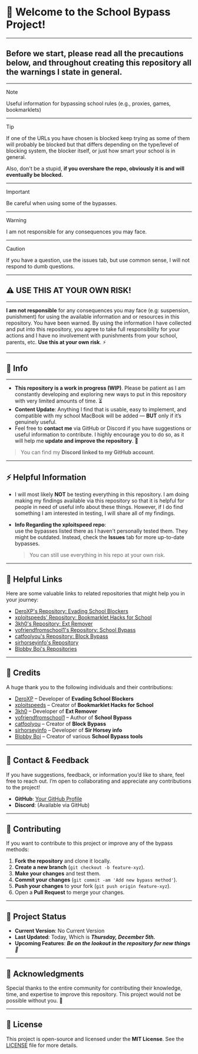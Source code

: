 # 🚀 Welcome to the School Bypass Project!
---
## Before we start, please read all the precautions below, and throughout creating this repository all the warnings I state in general.
---
> [!NOTE]
> Useful information for bypassing school rules (e.g., proxies, games, bookmarklets)
---
> [!TIP]
> If one of the URLs you have chosen is blocked keep trying as some of them will probably be blocked but that differs depending on the type/level of blocking system, the blocker itself, or just how smart your school is in general.
> 
> Also, don't be a stupid, **if you overshare the repo, obviously it is and will eventually be blocked.**
---
> [!IMPORTANT]
> Be careful when using some of the bypasses.
---
> [!WARNING]
> I am not responsible for any consequences you may face.
---
> [!CAUTION]
> If you have a question, use the issues tab, but use common sense,  I will not respond to dumb questions.
---
## ⚠️ USE THIS AT YOUR OWN RISK!
---
**I am not responsible** for any consequences you may face (e.g: suspension, punishment) for using the available information and or resources in this repository. You have been warned. By using the information I have collected and put into this repository, you agree to take full responsibility for your actions and I have no involvement with punishments from your school, parents, etc. **Use this at your own risk**. ⚡

---

## 📝 Info
---
- **This repository is a work in progress (WIP)**. Please be patient as I am constantly developing and exploring new ways to put in this repository with very limited amounts of time. ⏳
- **Content Update**: Anything I find that is usable, easy to implement, and compatible with my school MacBook will be added — **BUT** only if it’s genuinely useful.
- Feel free to **contact me** via GitHub or Discord if you have suggestions or useful information to contribute. I highly encourage you to do so, as it will help me **update and improve the repository**. 💬

> You can find my **Discord linked to my GitHub account**.

---

## ⚡ Helpful Information

- I will most likely **NOT** be testing everything in this repository. I am doing making my findings available via this repository so that it is helpful for people in need of useful info about these things. However, if I do find something I am interested in testing, I will share all of my findings.
  
- **Info Regarding the xploitspeed repo**:  
  **<DO> </NOT>** use the bypasses listed there as I haven't personally tested them. They might be outdated. Instead, check the **Issues** tab for more up-to-date bypasses.  
  > You can still use everything in his repo at your own risk.

---
## 🔗 Helpful Links

Here are some valuable links to related repositories that might help you in your journey:

- [DeroXP's Repository: Evading School Blockers](https://github.com/DeroXP/evading-school-blockers)
- [xploitspeeds' Repository: Bookmarklet Hacks for School](https://github.com/xploitspeeds/Bookmarklet-Hacks-For-School)
- [3kh0's Repository: Ext Remover](https://github.com/3kh0/ext-remover)
- [yofriendfromschool1's Repository: School Bypass](https://github.com/yofriendfromschool1/School-Bypass)
- [catfoolyou's Repository: Block Bypass](https://github.com/catfoolyou/Block-Bypass)
- [sirhorseyinfo's Repository](https://github.com/sirhorseyinfo/sirhorseyinfo.github.io)
- [Blobby Boi's Repositories](https://github.com/Blobby-Boi?tab=repositories)

---

## 👏 Credits

A huge thank you to the following individuals and their contributions:

- [DeroXP](https://github.com/DeroXP) – Developer of **Evading School Blockers**
- [xploitspeeds](https://github.com/xploitspeeds) – Creator of **Bookmarklet Hacks for School**
- [3kh0](https://github.com/3kh0) – Developer of **Ext Remover**
- [yofriendfromschool1](https://github.com/yofriendfromschool1) – Author of **School Bypass**
- [catfoolyou](https://github.com/catfoolyou) – Creator of **Block Bypass**
- [sirhorseyinfo](https://github.com/sirhorseyinfo) – Developer of **Sir Horsey info**
- [Blobby Boi](https://github.com/Blobby-Boi) – Creator of various **School Bypass tools**

---

## 💬 Contact & Feedback

If you have suggestions, feedback, or information you’d like to share, feel free to reach out. I’m open to collaborating and appreciate any contributions to the project!

- **GitHub**: [Your GitHub Profile](https://github.com/luh-99)
- **Discord**: (Available via GitHub)

---

## 🔧 Contributing

If you want to contribute to this project or improve any of the bypass methods:

1. **Fork the repository** and clone it locally.
2. **Create a new branch** (`git checkout -b feature-xyz`).
3. **Make your changes** and test them.
4. **Commit your changes** (`git commit -am 'Add new bypass method'`).
5. **Push your changes** to your fork (`git push origin feature-xyz`).
6. Open a **Pull Request** to merge your changes.

---

## 🏁 Project Status

- **Current Version**: No Current Version
- **Last Updated**: Today, Which is ***Thursday, December 5th.***
- **Upcoming Features**: ***Be on the lookout in the repository for new things 👀***

---

## 🙏 Acknowledgments

Special thanks to the entire community for contributing their knowledge, time, and expertise to improve this repository. This project would not be possible without you. 🌟

---

## 📜 License

This project is open-source and licensed under the **MIT License**. See the [LICENSE](https://github.com/luh-99/School-Stuff/blob/main/LICENSE) file for more details.

